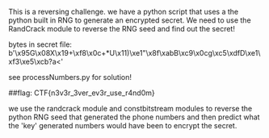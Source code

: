 This is a reversing challenge. we have a python script that uses a the python built in RNG to generate an encrypted secret. We need to use the RandCrack module to reverse the RNG seed and find out the secret!

bytes in secret file: b'\x95G\x08X\x19+\xf8\x0c+*U\x11)\xe1"\x8f\xabB\xc9\x0cg\xc5\xdfD\xe1\xf3\xe5\xcb?a<'

see processNumbers.py for solution! 

##flag: CTF{n3v3r_3ver_ev3r_use_r4nd0m}

we use the randcrack module and constbitstream modules to reverse the python RNG seed that generated the phone numbers and then predict what the 'key' generated numbers would have been to encrypt the secret. 

